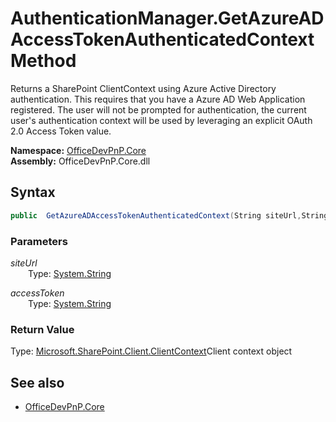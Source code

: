 # AuthenticationManager.GetAzureADAccessTokenAuthenticatedContext Method  
Returns a SharePoint ClientContext using Azure Active Directory authentication. This requires that you have a Azure AD Web Application registered. The user will not be prompted for authentication, the current user's authentication context will be used by leveraging an explicit OAuth 2.0 Access Token value.  

**Namespace:** [OfficeDevPnP.Core](OfficeDevPnP.Core.md)  
**Assembly:** OfficeDevPnP.Core.dll  
## Syntax
```C#
public  GetAzureADAccessTokenAuthenticatedContext(String siteUrl,String accessToken)
```
### Parameters
*siteUrl*  
&emsp;&emsp;Type: [System.String](System.String.md) 
&emsp;&emsp;  
  
*accessToken*  
&emsp;&emsp;Type: [System.String](System.String.md) 
&emsp;&emsp;  
  
### Return Value
Type: [Microsoft.SharePoint.Client.ClientContext](Microsoft.SharePoint.Client.ClientContext.md 
)Client context object

## See also
- [OfficeDevPnP.Core](OfficeDevPnP.Core.md)
